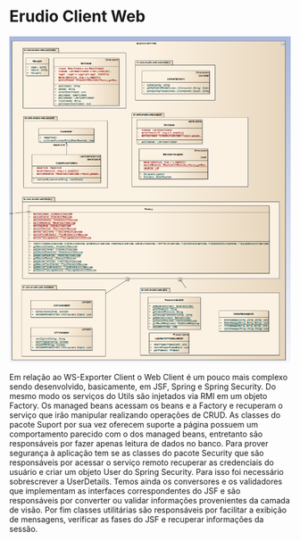Erudio Client Web
=================


![Estrutura de Projetos e Pacotes do Server](https://github.com/leandrocgsi/erudio-client-ws-exporter/blob/master/img/image8.png?raw=true)

Em relação ao  WS-Exporter Client o  Web Client é um pouco mais complexo sendo desenvolvido, basicamente, em JSF, Spring e Spring Security. Do mesmo modo os serviços do Utils são injetados via RMI em um objeto Factory. Os managed beans acessam os beans e a Factory e recuperam o serviço que irão manipular realizando operações de CRUD. As classes do pacote Suport por sua vez oferecem suporte a página possuem um comportamento parecido com o dos managed beans, entretanto são responsáveis por fazer apenas leitura de dados no banco.
Para prover segurança à aplicação tem se as classes do pacote Security que são responsáveis por acessar o serviço remoto recuperar as credenciais do usuário e criar um objeto User do Spring Security. Para isso foi necessário sobrescrever a UserDetails.
Temos ainda os conversores e os validadores que implementam as interfaces correspondentes do JSF e são responsáveis por converter ou validar informações provenientes da camada de visão. Por fim classes utilitárias são responsáveis por facilitar a exibição de mensagens, verificar as fases do JSF e recuperar informações da sessão.
